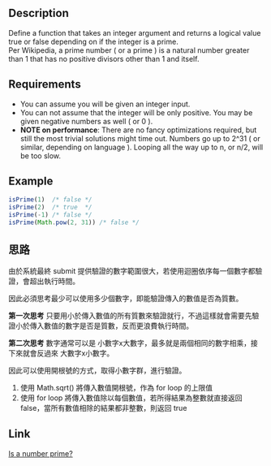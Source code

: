 ## Description
Define a function that takes an integer argument and returns a logical value true or false depending on if the integer is a prime.  
Per Wikipedia, a prime number ( or a prime ) is a natural number greater than 1 that has no positive divisors other than 1 and itself.

## Requirements
- You can assume you will be given an integer input.
- You can not assume that the integer will be only positive. You may be given negative numbers as well ( or 0 ).
- **NOTE on performance**: There are no fancy optimizations required, but still the most trivial solutions might time out. Numbers go up to 2^31 ( or similar, depending on language ). Looping all the way up to n, or n/2, will be too slow.

## Example
```javascript
isPrime(1)  /* false */
isPrime(2)  /* true  */
isPrime(-1) /* false */
isPrime(Math.pow(2, 31)) /* false */
```

## 思路
由於系統最終 submit 提供驗證的數字範圍很大，若使用迴圈依序每一個數字都驗證，會超出執行時間。  
  
因此必須思考最少可以使用多少個數字，即能驗證傳入的數值是否為質數。  

**第一次思考**
只要用小於傳入數值的所有質數來驗證就行，不過這樣就會需要先驗證小於傳入數值的數字是否是質數，反而更浪費執行時間。

**第二次思考**
數字通常可以是 小數字x大數字，最多就是兩個相同的數字相乘，接下來就會反過來 大數字x小數字。  
  
因此可以使用開根號的方式，取得小數字群，進行驗證。

1. 使用 Math.sqrt() 將傳入數值開根號，作為 for loop 的上限值
2. 使用 for loop 將傳入數值除以每個數值，若所得結果為整數就直接返回 false，當所有數值相除的結果都非整數，則返回 true

## Link
[Is a number prime?](https://www.codewars.com/kata/5262119038c0985a5b00029f/train/javascript)